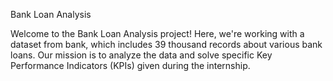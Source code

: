 Bank Loan Analysis

Welcome to the Bank Loan Analysis project! Here, we're working with a dataset from bank, which includes 39 thousand records about various bank loans. Our mission is to analyze the data and solve specific Key Performance Indicators (KPIs) given during the internship.
